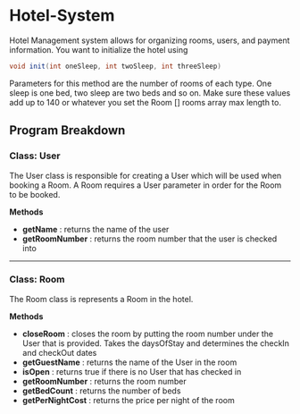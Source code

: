 # Hotel-System

Hotel Management system allows for organizing rooms, users, and payment information. You want to initialize the hotel using

```java
void init(int oneSleep, int twoSleep, int threeSleep)
```
Parameters for this method are the number of rooms of each type. One sleep is one bed, two sleep are two beds and so on. Make sure these values add up to 140 or whatever you set the Room [] rooms array max length to.

## Program Breakdown
### Class: User
The User class is responsible for creating a User which will be used when booking a Room. A Room requires a User parameter in order for the Room to be booked. 

**Methods**
- **getName** : returns the name of the user
- **getRoomNumber** : returns the room number that the user is checked into
___
### Class: Room
The Room class is represents a Room in the hotel.

**Methods**
- **closeRoom** : closes the room by putting the room number under the User that is provided. Takes the daysOfStay and determines the checkIn and checkOut dates
- **getGuestName** : returns the name of the User in the room
- **isOpen** : returns true if there is no User that has checked in
- **getRoomNumber** : returns the room number
- **getBedCount** : returns the number of beds
- **getPerNightCost** : returns the price per night of the room
